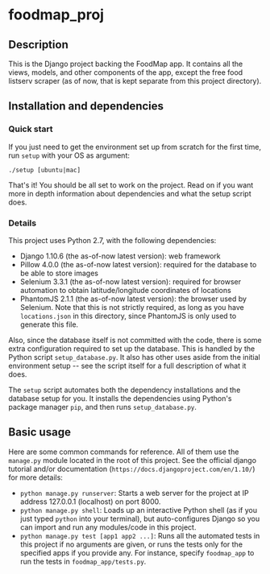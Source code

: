 # foodmap_proj
## Description
This is the Django project backing the FoodMap app. It contains all the views, models, and other components of the app, except the free food listserv scraper (as of now, that is kept separate from this project directory).

## Installation and dependencies
### Quick start
If you just need to get the environment set up from scratch for the first time, run `setup` with your OS as argument:
```
./setup [ubuntu|mac]
```
That's it! You should be all set to work on the project. Read on if you want more in depth information about dependencies and what the setup script does.

### Details
This project uses Python 2.7, with the following dependencies:

- Django 1.10.6 (the as-of-now latest version): web framework
- Pillow 4.0.0 (the as-of-now latest version): required for the database to be able to store images
- Selenium 3.3.1 (the as-of-now latest version): required for browser automation to obtain latitude/longitude coordinates of locations
- PhantomJS 2.1.1 (the as-of-now latest version): the browser used by Selenium. Note that this is not strictly required, as long as you have `locations.json` in this directory, since PhantomJS is only used to generate this file.

Also, since the database itself is not committed with the code, there is some extra configuration required to set up the database. This is handled by the Python script `setup_database.py`. It also has other uses aside from the initial environment setup -- see the script itself for a full description of what it does.

The `setup` script automates both the dependency installations and the database setup for you. It installs the dependencies using Python's package manager `pip`, and then runs `setup_database.py`.

## Basic usage
Here are some common commands for reference. All of them use the `manage.py` module located in the root of this project. See the official django tutorial and/or documentation (`https://docs.djangoproject.com/en/1.10/`) for more details:

- `python manage.py runserver`: Starts a web server for the project at IP address 127.0.0.1 (localhost) on port 8000.
- `python manage.py shell`: Loads up an interactive Python shell (as if you just typed `python` into your terminal), but auto-configures Django so you can import and run any modules/code in this project.
- `python manage.py test [app1 app2 ...]`: Runs all the automated tests in this project if no arguments are given, or runs the tests only for the specified apps if you provide any. For instance, specify `foodmap_app` to run the tests in `foodmap_app/tests.py`.
